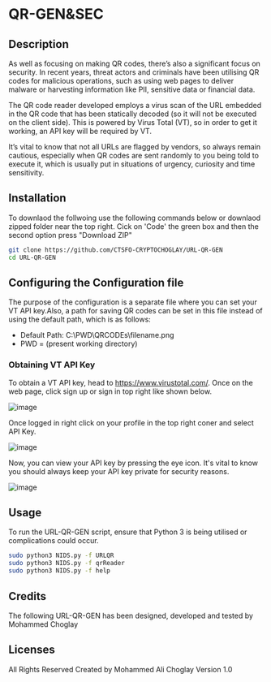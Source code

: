# QR-GEN&SEC

## Description  
As well as focusing on making QR codes, there’s also a significant focus on security. In recent years, threat actors and criminals have been utilising QR codes for malicious operations, such as using web pages to deliver malware or harvesting information like PII, sensitive data or financial data.

The QR code reader developed employs a virus scan of the URL embedded in the QR code that has been statically decoded (so it will not be executed on the client side). This is powered by Virus Total (VT), so in order to get it working, an API key will be required by VT.

It’s vital to know that not all URLs are flagged by vendors, so always remain cautious, especially when QR codes are sent randomly to you being told to execute it, which is usually put in situations of urgency, curiosity and time sensitivity. 

## Installation

To downlaod the follwoing use the following commands below or downlaod zipped folder near the top right. 
Cick on 'Code' the green box and then the second option press "Download ZIP"   

```bash
git clone https://github.com/CTSFO-CRYPTOCHOGLAY/URL-QR-GEN
cd URL-QR-GEN
```

## Configuring the Configuration file

The purpose of the configuration is a separate file where you can set your VT API key.Also, a path for saving QR codes can be set in this file instead of using the default path, which is as follows: 

* Default Path: C:\PWD\QRCODEs\filename.png
* PWD = (present working directory)

### Obtaining VT API Key  

To obtain a  VT API key, head to https://www.virustotal.com/. Once on the web page, click sign up or sign in top right like shown below.

![image](https://github.com/CTSFO-CRYPTOCHOGLAY/QR-GEN-SEC/assets/72378816/2fd8e889-8319-476d-8002-065293748cca) 

Once logged in right click on your profile in the top right coner and select API Key.

![image](https://github.com/CTSFO-CRYPTOCHOGLAY/QR-GEN-SEC/assets/72378816/5a62d0e1-7321-41bd-ba4a-c70db9890739) 

Now, you can view your API key by pressing the eye icon. It's vital to know you should always keep your API key private for security reasons. 

![image](https://github.com/CTSFO-CRYPTOCHOGLAY/QR-GEN-SEC/assets/72378816/02b5b3f1-6ac8-4da5-9411-e62e8aa38f9f)




## Usage
To run the URL-QR-GEN script, ensure that Python 3 is being utilised or complications could occur. 

```bash
sudo python3 NIDS.py -f URLQR
sudo python3 NIDS.py -f qrReader
sudo python3 NIDS.py -f help
```

## Credits
The following URL-QR-GEN has been designed, developed and tested by Mohammed Choglay

## Licenses
All Rights Reserved
Created by Mohammed Ali Choglay
Version 1.0
